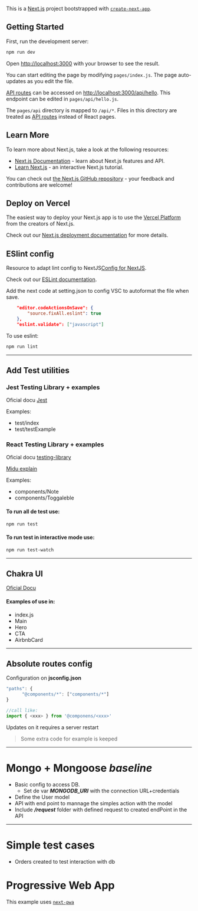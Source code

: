 This is a [Next.js](https://nextjs.org/) project bootstrapped with [`create-next-app`](https://github.com/vercel/next.js/tree/canary/packages/create-next-app).

## Getting Started

First, run the development server:

```bash
npm run dev
```

Open [http://localhost:3000](http://localhost:3000) with your browser to see the result.

You can start editing the page by modifying `pages/index.js`. The page auto-updates as you edit the file.

[API routes](https://nextjs.org/docs/api-routes/introduction) can be accessed on [http://localhost:3000/api/hello](http://localhost:3000/api/hello). This endpoint can be edited in `pages/api/hello.js`.

The `pages/api` directory is mapped to `/api/*`. Files in this directory are treated as [API routes](https://nextjs.org/docs/api-routes/introduction) instead of React pages.

## Learn More

To learn more about Next.js, take a look at the following resources:

- [Next.js Documentation](https://nextjs.org/docs) - learn about Next.js features and API.
- [Learn Next.js](https://nextjs.org/learn) - an interactive Next.js tutorial.

You can check out [the Next.js GitHub repository](https://github.com/vercel/next.js/) - your feedback and contributions are welcome!

## Deploy on Vercel

The easiest way to deploy your Next.js app is to use the [Vercel Platform](https://vercel.com/new?utm_medium=default-template&filter=next.js&utm_source=create-next-app&utm_campaign=create-next-app-readme) from the creators of Next.js.

Check out our [Next.js deployment documentation](https://nextjs.org/docs/deployment) for more details.

## ESlint config

Resource to adapt lint config to NextJS[Config for NextJS](https://devinshoemaker.com/blog/next-js/configure-eslint).

Check out our [ESLint documentation](https://eslint.org/docs/).

Add the next code at setting.json to config VSC to autoformat the file when save.
```JSON
    "editor.codeActionsOnSave": {
        "source.fixAll.eslint": true
    },
    "eslint.validate": ["javascript"]
```
To use eslint: 
```bash
npm run lint
```
---
## Add Test utilities 
### Jest Testing Library + examples
Oficial docu [Jest](https://jestjs.io/docs/)

Examples:
- test/index
- test/testExample
### React Testing Library + examples
Oficial docu [testing-library](https://testing-library.com/docs/react-testing-library/intro/)

[Midu explain](https://www.youtube.com/watch?v=KYjjtRgg_H0&t=360s)

Examples:
- components/Note
- components/Toggaleble
#### To run all de test use:
```bash
npm run test
```

#### To run test in interactive mode use:
```bash
npm run test-watch
```
---

## Chakra UI 
[Oficial Docu](https://chakra-ui.com/)

#### Examples of use in:
- index.js
- Main
- Hero
- CTA
- AirbnbCard
---

## Absolute routes config
 Configuration on __jsconfig.json__  
```js
"paths": {
      "@components/*": ["components/*"]
}

//call like:
import { <xxx> } from '@componens/<xxx>'
```


 Updates on it requires a server restart
 
 > Some extra code for example is keeped
---

# Mongo + Mongoose ___baseline___
- Basic config to access DB. 
    - Set de var ***MONGODB_URI*** with the connection URL+credentials
- Define the User model
- API with end point to mannage the simples action with the model
- Include ***/request*** folder with defined request to created endPoint in the API

---

# Simple test cases
- Orders created to test interaction with db


# Progressive Web App

This example uses [`next-pwa`](https://github.com/shadowwalker/next-pwa)
